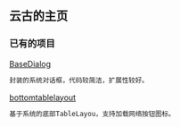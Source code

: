## 云古的主页

### 已有的项目

[BaseDialog](https://github.com/daixuenan/BaseDialog.git)
```markdown
封装的系统对话框，代码较简洁，扩展性较好。
```

[bottomtablelayout](https://github.com/daixuenan/bottomtablelayout.git)
```markdown
基于系统的底部TableLayou，支持加载网络按钮图标。
```